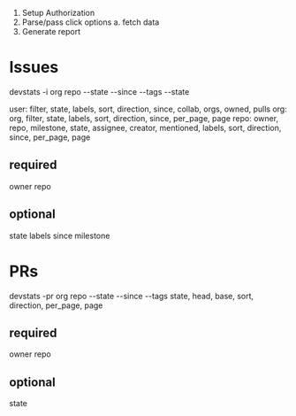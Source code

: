 
1. Setup Authorization
2. Parse/pass click options
    a. fetch data
3. Generate report

# Issues

devstats -i org repo --state --since --tags --state

user: filter, state, labels, sort, direction, since, collab, orgs, owned, pulls
org: org, filter, state, labels, sort, direction, since, per_page, page
repo: owner, repo, milestone, state, assignee, creator, mentioned, labels, sort, direction, since, per_page, page

## required
owner
repo

## optional
state
labels
since
milestone

# PRs

devstats -pr org repo --state --since --tags
state, head, base, sort, direction, per_page, page

## required
owner
repo

## optional
state

